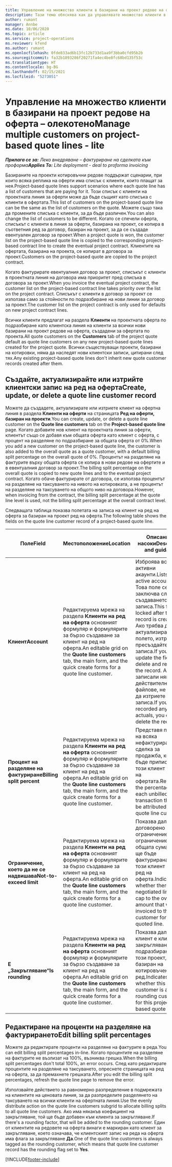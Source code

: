 ```yaml
---
title: Управление на множество клиенти в базирани на проект редове на оферта – олекотено
description: Тази тема обяснява как да управлявате множество клиенти в базирани на проект редове на оферта.
author: rumant
manager: Annbe
ms.date: 10/06/2020
ms.topic: article
ms.service: project-operations
ms.reviewer: kfend
ms.author: rumant
ms.openlocfilehash: 0fde833ad6b13fc12b733d1aa9f3bba0cfd95b2b
ms.sourcegitcommit: fa32b1893286f20271fa4ec4be8fc68bd135f53c
ms.translationtype: HT
ms.contentlocale: bg-BG
ms.lasthandoff: 02/15/2021
ms.locfileid: "5273051"
---
```

# <a name="manage-multiple-customers-on-project-based-quote-lines---lite"></a><span data-ttu-id="4cb47-103">Управление на множество клиенти в базирани на проект редове на оферта – олекотено</span><span class="sxs-lookup"><span data-stu-id="4cb47-103">Manage multiple customers on project-based quote lines - lite</span></span>

<span data-ttu-id="4cb47-104">_**Прилага се за:** Леко внедряване – фактуриране на сделката към проформа_</span><span class="sxs-lookup"><span data-stu-id="4cb47-104">_**Applies To:** Lite deployment - deal to proforma invoicing_</span></span>

<span data-ttu-id="4cb47-105">Базираните на проекти котировъчни редове поддържат сценарии, при които всяка реплика на оферти има списък с клиенти, които плащат за нея.</span><span class="sxs-lookup"><span data-stu-id="4cb47-105">Project-based quote lines support scenarios where each quote line has a list of customers that are paying for it.</span></span> <span data-ttu-id="4cb47-106">Този списък с клиенти на проектната линия за оферти може да бъде същият като списъка с клиенти в офертата.</span><span class="sxs-lookup"><span data-stu-id="4cb47-106">This list of customers on the project-based quote line can be the same as the list of customers on the quote.</span></span> <span data-ttu-id="4cb47-107">Можете също така да промените списъка с клиенти, за да бъде различен.</span><span class="sxs-lookup"><span data-stu-id="4cb47-107">You can also change the list of customers to be different.</span></span> <span data-ttu-id="4cb47-108">Когато се спечели оферта, списъкът с клиенти в линия за оферти, базирана на проект, се копира в съответния ред за договор, базиран на проект, за да се създаде евентуален договор за проект.</span><span class="sxs-lookup"><span data-stu-id="4cb47-108">When a project quote is won, the customer list on the project-based quote line is copied to the corresponding project–based contract line to create the eventual project contract.</span></span> <span data-ttu-id="4cb47-109">Клиентите на офертата, базирана на проекта, се копират в договора за проект.</span><span class="sxs-lookup"><span data-stu-id="4cb47-109">Customers on the project-based quote are copied to the project contract.</span></span>

<span data-ttu-id="4cb47-110">Когато фактурирате евентуалния договор за проект, списъкът с клиенти в проектната линия на договора има приоритет пред списъка в договора за проект.</span><span class="sxs-lookup"><span data-stu-id="4cb47-110">When you invoice the eventual project contract, the customer list on the project-based contract line takes priority over the list on the project contract.</span></span> <span data-ttu-id="4cb47-111">Списъкът с клиенти в договор за проект се използва само за стойности по подразбиране на нови линии за договор за проект.</span><span class="sxs-lookup"><span data-stu-id="4cb47-111">The customer list on the project contract is only used for defaults on new project contract lines.</span></span>

<span data-ttu-id="4cb47-112">Всички клиенти предлагат на раздела **Клиенти** на проектната оферта по подразбиране като клиентска линия на клиенти за всички нови базирани на проект редове на оферта, създадени за офертата по проекта.</span><span class="sxs-lookup"><span data-stu-id="4cb47-112">All quote customers on the **Customers** tab of the project quote default as quote line customers on any new project-based quote lines created for the project quote.</span></span> <span data-ttu-id="4cb47-113">Всички съществуващи проекти, базирани на котировки, няма да наследят нови клиентски записи, цитирани след тях.</span><span class="sxs-lookup"><span data-stu-id="4cb47-113">Any existing project-based quote lines don't inherit new quote customer records created after them.</span></span>

## <a name="create-update-or-delete-a-quote-line-customer-record"></a><span data-ttu-id="4cb47-114">Създайте, актуализирайте или изтрийте клиентски запис на ред на оферта</span><span class="sxs-lookup"><span data-stu-id="4cb47-114">Create, update, or delete a quote line customer record</span></span>

<span data-ttu-id="4cb47-115">Можете да създадете, актуализирате или изтриете клиент на офертна линия в раздела **Клиенти на оферти** на страницата **Ред на оферти, базиран на проекти**.</span><span class="sxs-lookup"><span data-stu-id="4cb47-115">You can create, update, or delete a quote line customer on the **Quote line customers** tab on the **Project-based quote line** page.</span></span> <span data-ttu-id="4cb47-116">Когато добавите нов клиент на проектната линия за оферти, клиентът също се добавя към общата оферта като клиент с оферта, с процент на разделяне по подразбиране за общата оферта от 0%.</span><span class="sxs-lookup"><span data-stu-id="4cb47-116">When you add a new customer on the project-based quote line, the customer is also added to the overall quote as a quote customer, with a default billing split percentage on the overall quote of 0%.</span></span> <span data-ttu-id="4cb47-117">Процентът на разделяне на фактурите върху общата оферта се копира в нови редове на офертите и в евентуалния договор за проект.</span><span class="sxs-lookup"><span data-stu-id="4cb47-117">The billing split percentage on the overall quote is copied to new quote lines and to the eventual project contract.</span></span> <span data-ttu-id="4cb47-118">Когато обаче фактурирате от договора, се използва процентът на разделяне на таксуването на нивото на котировката, а не процентът на разделяне на таксуването на общото ниво на договора.</span><span class="sxs-lookup"><span data-stu-id="4cb47-118">However, when invoicing from the contract, the billing split percentage at the quote line level is used, not the billing split percentage at the overall contract level.</span></span> 

<span data-ttu-id="4cb47-119">Следващата таблица показва полетата на записа на клиент на ред на оферта за базиран на проект ред на оферта.</span><span class="sxs-lookup"><span data-stu-id="4cb47-119">The following table shows the fields on the quote line customer record of a project-based quote line.</span></span>

| <span data-ttu-id="4cb47-120">Поле</span><span class="sxs-lookup"><span data-stu-id="4cb47-120">Field</span></span> | <span data-ttu-id="4cb47-121">Местоположение</span><span class="sxs-lookup"><span data-stu-id="4cb47-121">Location</span></span> | <span data-ttu-id="4cb47-122">Описание и насоки</span><span class="sxs-lookup"><span data-stu-id="4cb47-122">Description and guidance</span></span> | <span data-ttu-id="4cb47-123">Въздействие надолу по течението</span><span class="sxs-lookup"><span data-stu-id="4cb47-123">Downstream impact</span></span> |
| --- | --- | --- | --- |
| <span data-ttu-id="4cb47-124">**Клиент**</span><span class="sxs-lookup"><span data-stu-id="4cb47-124">**Account**</span></span> | <span data-ttu-id="4cb47-125">Редактируема мрежа на раздела **Клиенти на ред на оферта** основният формуляр и формулярите за бързо създаване за клиент на ред на оферта.</span><span class="sxs-lookup"><span data-stu-id="4cb47-125">An editable grid on the **Quote line customers** tab, the main form, and the quick create forms for a quote line customer.</span></span> | <span data-ttu-id="4cb47-126">Изброява всички активни акаунти.</span><span class="sxs-lookup"><span data-stu-id="4cb47-126">Lists all active accounts.</span></span> <span data-ttu-id="4cb47-127">Това поле се заключва след създаването на записа.</span><span class="sxs-lookup"><span data-stu-id="4cb47-127">This field is locked after the record is created.</span></span> <span data-ttu-id="4cb47-128">Ако трябва да актуализирате полето, изтрийте и пресъздайте записа.</span><span class="sxs-lookup"><span data-stu-id="4cb47-128">If you need to update the field, delete and recreate the record.</span></span> <span data-ttu-id="4cb47-129">Ако сте записали някакви действителни файлове, не можете да изтриете записа.</span><span class="sxs-lookup"><span data-stu-id="4cb47-129">If you recorded any actuals, you can't delete the record.</span></span> | <span data-ttu-id="4cb47-130">Когато изберете акаунт от главния списък с акаунти, които да добавите, клиентът на линия за оферта също се добавя като клиент на офертата, когато го запишете.</span><span class="sxs-lookup"><span data-stu-id="4cb47-130">When you pick an account from the master list of accounts to add, the quote line customer is also added as a quote customer when you save it.</span></span> <span data-ttu-id="4cb47-131">Когато бъде спечелена оферта, клиентите на ред на оферта също се копират на клиентите на ред на оферта по проекта.</span><span class="sxs-lookup"><span data-stu-id="4cb47-131">When a quote is won, quote line customers are copied to the project contract line customers.</span></span> |
| <span data-ttu-id="4cb47-132">**Процент на разделяне на фактуриране**</span><span class="sxs-lookup"><span data-stu-id="4cb47-132">**Billing split percent**</span></span> | <span data-ttu-id="4cb47-133">Редактируема мрежа на раздела **Клиенти на ред на оферта** основният формуляр и формулярите за бързо създаване за клиент на ред на оферта.</span><span class="sxs-lookup"><span data-stu-id="4cb47-133">An editable grid on the **Quote line customers** tab, the main form, and the quick create forms for a quote line customer.</span></span> | <span data-ttu-id="4cb47-134">Представя процента на всяка нефактурирана сделка за продажба, която ще бъде приписана на този клиент на ред на офертата.</span><span class="sxs-lookup"><span data-stu-id="4cb47-134">Represents the percentage of each unbilled sales transaction that will be attributed to this quote line customer.</span></span> | <span data-ttu-id="4cb47-135">Копира се върху клиентите на аспекти на договор по проект.</span><span class="sxs-lookup"><span data-stu-id="4cb47-135">Copied over to project contract line customers.</span></span> |
| <span data-ttu-id="4cb47-136">**Ограничение, което да не се надвишава**</span><span class="sxs-lookup"><span data-stu-id="4cb47-136">**Not-to-exceed limit**</span></span> | <span data-ttu-id="4cb47-137">Редактируема мрежа на раздела **Клиенти на ред на оферта** основният формуляр и формулярите за бързо създаване за клиент на ред на оферта.</span><span class="sxs-lookup"><span data-stu-id="4cb47-137">An editable grid on the **Quote line customers** tab, the main form, and the quick create forms for a quote line customer.</span></span> | <span data-ttu-id="4cb47-138">Показва дали има договорено ограничение или ограничение на общата сума, която ще бъде фактурирана на този клиент за този ред на оферта.</span><span class="sxs-lookup"><span data-stu-id="4cb47-138">Indicates whether there is a negotiated limit or cap to the overall amount that will be invoiced to this customer for this quoted line.</span></span> | <span data-ttu-id="4cb47-139">Копира се върху клиентските аспекти на договор по проекта, когато се спечели оферта.</span><span class="sxs-lookup"><span data-stu-id="4cb47-139">Copied over to project contract line customers when a quote is won.</span></span> |
| <span data-ttu-id="4cb47-140">**Е „Закръгляване“**</span><span class="sxs-lookup"><span data-stu-id="4cb47-140">**Is rounding**</span></span> | <span data-ttu-id="4cb47-141">Редактируема мрежа на раздела **Клиенти на ред на оферта** основният формуляр и формулярите за бързо създаване за клиент на ред на оферта.</span><span class="sxs-lookup"><span data-stu-id="4cb47-141">An editable grid on the **Quote line customers** tab, the main form, and the quick create forms for a quote line customer.</span></span> | <span data-ttu-id="4cb47-142">Показва дали този клиент е клиент за закръгляване по подразбиране за този проект, базиран на котировъчен ред.</span><span class="sxs-lookup"><span data-stu-id="4cb47-142">Indicates whether this customer is a default rounding customer for this project-based quote line.</span></span> | <span data-ttu-id="4cb47-143">Копира се върху клиентските на договор по проекта, когато се спечели оферта.</span><span class="sxs-lookup"><span data-stu-id="4cb47-143">Copied over to project contract customers when a quote is won.</span></span> |

## <a name="edit-billing-split-percentages"></a><span data-ttu-id="4cb47-144">Редактиране на проценти на разделяне на фактурирането</span><span class="sxs-lookup"><span data-stu-id="4cb47-144">Edit billing split percentages</span></span>

<span data-ttu-id="4cb47-145">Можете да редактирате проценти на разделяне на фактурите в реда.</span><span class="sxs-lookup"><span data-stu-id="4cb47-145">You can edit billing split percentages in-line.</span></span> <span data-ttu-id="4cb47-146">Когато процентите на разделяне на фактурите не възлизат на 100%, възниква грешка.</span><span class="sxs-lookup"><span data-stu-id="4cb47-146">When the billing split percentages don't total 100%, an error occurs.</span></span> <span data-ttu-id="4cb47-147">След като редактирате процентите на разделяне на таксуването, опреснете страницата на ред на оферта, за да премахнете грешката.</span><span class="sxs-lookup"><span data-stu-id="4cb47-147">After you edit the billing split percentages, refresh the quote line page to remove the error.</span></span>

<span data-ttu-id="4cb47-148">Използвайте действието за равномерно разпределение в подмрежата на клиентите на ценовата линия, за да разпределите разделянето на таксуването на всички клиенти на офертната линия.</span><span class="sxs-lookup"><span data-stu-id="4cb47-148">Use the evenly distribute action on the quote line customers subgrid to allocate billing splits to all quote line customers.</span></span> <span data-ttu-id="4cb47-149">Ако има някакъв коефициент на закръгляване, той ще бъде добавен към клиента за закръгляване.</span><span class="sxs-lookup"><span data-stu-id="4cb47-149">If there's a rounding factor, that will be added to the rounding customer.</span></span> <span data-ttu-id="4cb47-150">Един от клиентите на редовете на оферта винаги е маркиран като клиент за закръгляване, което означава, че клиентският запис на реда на оферта има флага за закръгляване **Да**.</span><span class="sxs-lookup"><span data-stu-id="4cb47-150">One of the quote line customers is always tagged as the rounding customer, which means that quote line customer record has the rounding flag set to **Yes**.</span></span> 


[!INCLUDE[footer-include](../../includes/footer-banner.md)]